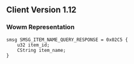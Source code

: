 ## Client Version 1.12

### Wowm Representation
```rust,ignore
smsg SMSG_ITEM_NAME_QUERY_RESPONSE = 0x02C5 {
    u32 item_id;    
    CString item_name;    
}

```
